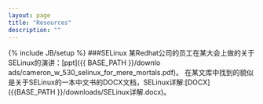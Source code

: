 ```yaml
---
layout: page
title: "Resources"
description: ""
---
```

{% include JB/setup %}
###SELinux
某Redhat公司的员工在某大会上做的关于SELinux的演讲：[ppt]({{ BASE_PATH }}/downlo
ads/cameron_w_530_selinux_for_mere_mortals.pdf)。 
在某文库中找到的貌似是关于SELinux的一本中文书的DOCX文档，SELinux详解:[DOCX]({{BASE_PATH }}/downloads/SELinux详解.docx)。
